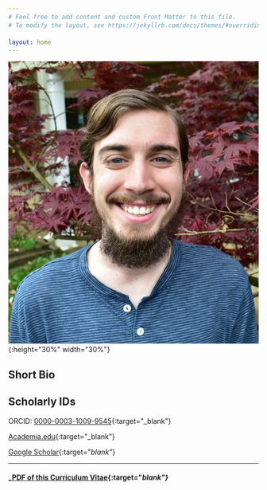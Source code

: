 ```yaml
---
# Feel free to add content and custom Front Matter to this file.
# To modify the layout, see https://jekyllrb.com/docs/themes/#overriding-theme-defaults

layout: home
---
```

![profile picture](/images/headshot2020.JPG){:height="30%" width="30%"}

## Short Bio



## Scholarly IDs

ORCID: [0000-0003-1009-9545](https://orcid.org/0000-0003-1009-9545){:target="_blank"}

[Academia.edu](){:target="_blank"}

[Google Scholar](){:target="_blank"_}

---
#### _[PDF of this Curriculum Vitae](){:target="_blank"}_
